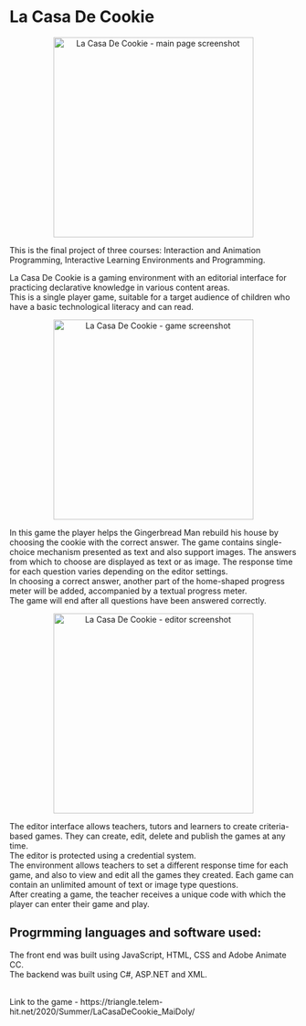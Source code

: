 # La Casa De Cookie

<p align="center">
  <img height="350" alt="La Casa De Cookie - main page screenshot" src="https://user-images.githubusercontent.com/37439077/178262105-c77aab14-bf7c-4652-aaf3-58be8a2be280.gif">
</p>

This is the final project of three courses: Interaction and Animation Programming, Interactive Learning Environments and Programming.

La Casa De Cookie is a gaming environment with an editorial interface for practicing declarative knowledge in various content areas. <br>
This is a single player game, suitable for a target audience of children who have a basic technological literacy and can read. 

<p align="center">
  <img height="350" alt="La Casa De Cookie - game screenshot" src="https://user-images.githubusercontent.com/37439077/178273366-4a96f1bf-8f55-459d-ad2f-d5fd85ddf6d6.png">
</p>

In this game the player helps the Gingerbread Man rebuild his house by choosing the cookie with the correct answer.
The game contains single-choice mechanism presented as text and also support images. The answers from which to choose are displayed as text or as image. 
The response time for each question varies depending on the editor settings. <br> 
In choosing a correct answer, another part of the home-shaped progress meter will be added, accompanied by a textual progress meter. <br>
The game will end after all questions have been answered correctly. 

<p align="center">
  <img height="350" alt="La Casa De Cookie - editor screenshot" src="https://user-images.githubusercontent.com/37439077/178273655-c1c8f407-8d34-4cbe-aca9-729dd84cfa6c.png">
</p>

The editor interface allows teachers, tutors and learners to create criteria-based games. They can create, edit, delete and publish the games at any time. <br>
The editor is protected using a credential system. <br>
The environment allows teachers to set a different response time for each game, and also to view and edit all the games they created. Each game can contain an unlimited amount of text or image type questions. <br>
After creating a game, the teacher receives a unique code with which the player can enter their game and play.



## Progrmming languages and software used:
The front end was built using JavaScript, HTML, CSS and Adobe Animate CC. <br>
The backend was built using C#, ASP.NET and XML.


<br>
Link to the game - https://triangle.telem-hit.net/2020/Summer/LaCasaDeCookie_MaiDoly/

